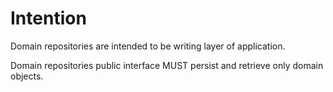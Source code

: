 # Intention

Domain repositories are intended to be writing layer of application.

Domain repositories public interface MUST persist and retrieve only domain objects. 

